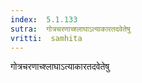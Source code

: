 ```yaml
---
index:  5.1.133
sutra:  गोत्रचरणाच्श्लाघाऽत्याकारतदवेतेषु
vritti:  samhita 
---
```


गोत्रचरणाच्श्लाघाऽत्याकारतदवेतेषु

